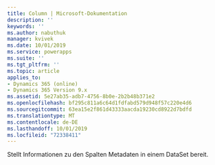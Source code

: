 ```yaml
---
title: Column | Microsoft-Dokumentation
description: ''
keywords: ''
ms.author: nabuthuk
manager: kvivek
ms.date: 10/01/2019
ms.service: powerapps
ms.suite: ''
ms.tgt_pltfrm: ''
ms.topic: article
applies_to:
- Dynamics 365 (online)
- Dynamics 365 Version 9.x
ms.assetid: 5e27ab35-adb7-4756-8b0e-2b2b48b371e2
ms.openlocfilehash: bf295c811a6c64d1fdfabd579d948f57c220e4d6
ms.sourcegitcommit: 63ea15e2f861d43333aacda19230cd8922d7bdfd
ms.translationtype: MT
ms.contentlocale: de-DE
ms.lasthandoff: 10/01/2019
ms.locfileid: "72338411"
---
```

Stellt Informationen zu den Spalten Metadaten in einem DataSet bereit.